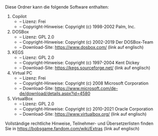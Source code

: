 ﻿Diese Ordner kann die folgende Software enthalten:

1. Copilot
   - – Lizenz: Frei
   - – Copyright-Hinweise: Copyright (c) 1998-2002 Palm, Inc.
2. DOSBox
   - – Lizenz: GPL 2.0
   - – Copyright-Hinweise: Copyright (c) 2002-2019 Der DOSBox-Team
   - – Download-Site: https://www.dosbox.com/ (link auf englisch)
3. KEGS
   - – Lizenz: GPL 2.0
   - – Copyright-Hinweise: Copyright (c) 1997-2004 Kent Dickey
   - – Download-Site: https://kegs.sourceforge.net/ (link auf englisch)
4. Virtual PC
   - – Lizenz: Frei
   - – Copyright-Hinweise: Copyright (c) 2008 Microsoft Corporation
   - – Download-Site: https://www.microsoft.com/de-de/download/details.aspx?id=4580
5. VirtualBox
   - – Lizenz: GPL 2.0
   - – Copyright-Hinweise: Copyright (c) 2010-2021 Oracle Corporation
   - – Download-Site: https://www.virtualbox.org/ (link auf englisch)

Vollständige rechtliche Hinweise, Teilnehmer- und Übersetzerlisten finden Sie in https://bobsgame.fandom.com/wiki/Extras (link auf englisch)
